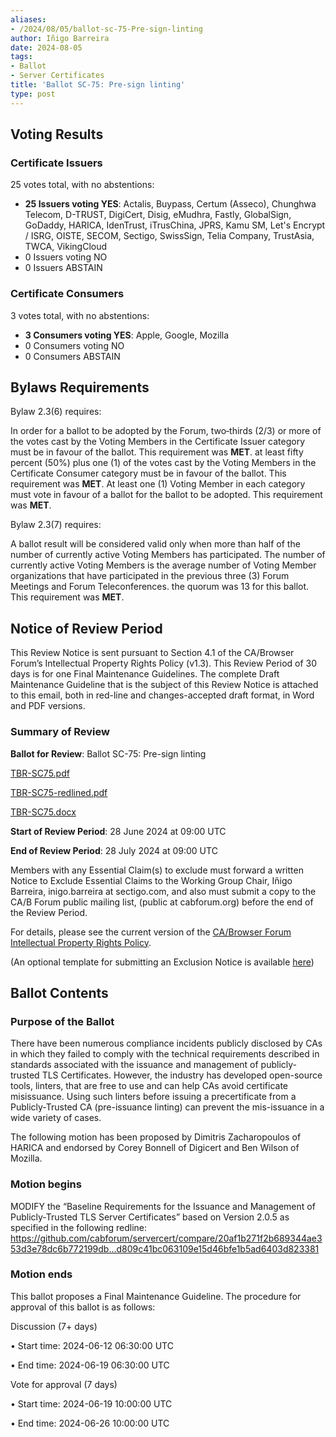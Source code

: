 ```yaml
---
aliases:
- /2024/08/05/ballot-sc-75-Pre-sign-linting
author: Iñigo Barreira
date: 2024-08-05
tags:
- Ballot
- Server Certificates
title: 'Ballot SC-75: Pre-sign linting'
type: post
---
```


## Voting Results

### Certificate Issuers

25 votes total, with no abstentions:

- **25 Issuers voting YES**: Actalis, Buypass, Certum (Asseco), Chunghwa Telecom, D-TRUST, DigiCert, Disig, eMudhra, Fastly, GlobalSign, GoDaddy, HARICA, IdenTrust, iTrusChina, JPRS, Kamu SM, Let's Encrypt / ISRG, OISTE, SECOM, Sectigo, SwissSign, Telia Company, TrustAsia, TWCA, VikingCloud
- 0 Issuers voting NO
- 0 Issuers ABSTAIN

### Certificate Consumers

3 votes total, with no abstentions:

- **3 Consumers voting YES**: Apple, Google, Mozilla
- 0 Consumers voting NO
- 0 Consumers ABSTAIN

## Bylaws Requirements

Bylaw 2.3(6) requires:

In order for a ballot to be adopted by the Forum, two‐thirds (2/3) or more of the votes cast by the Voting Members in the Certificate Issuer category must be in favour of the ballot. This requirement was **MET**.
at least fifty percent (50%) plus one (1) of the votes cast by the Voting Members in the Certificate Consumer category must be in favour of the ballot. This requirement was **MET**.
At least one (1) Voting Member in each category must vote in favour of a ballot for the ballot to be adopted. This requirement was **MET**.

Bylaw 2.3(7) requires:

A ballot result will be considered valid only when more than half of the number of currently active Voting Members has participated. The number of currently active Voting Members is the average number of Voting Member organizations that have participated in the previous three (3) Forum Meetings and Forum Teleconferences.
the quorum was 13 for this ballot. This requirement was **MET**.

## Notice of Review Period

This Review Notice is sent pursuant to Section 4.1 of the CA/Browser Forum’s Intellectual Property Rights Policy (v1.3). This Review Period of 30 days is for one Final Maintenance Guidelines. The complete Draft Maintenance Guideline that is the subject of this Review Notice is attached to this email, both in red-line and changes-accepted draft format, in Word and PDF versions.

### Summary of Review

**Ballot for Review**: Ballot SC-75: Pre-sign linting

[TBR-SC75.pdf](CA-Browser-Forum-TLS-BR-2.0.6.pdf)

[TBR-SC75-redlined.pdf](CA-Browser-Forum-TLS-BR-2.0.6-redlined.pdf)

[TBR-SC75.docx](CA-Browser-Forum-TLS-BR-2.0.6.docx)

**Start of Review Period**: 28 June 2024 at 09:00 UTC

**End of Review Period**: 28 July 2024 at 09:00 UTC

Members with any Essential Claim(s) to exclude must forward a written Notice to Exclude Essential Claims to the Working Group Chair, Iñigo Barreira, inigo.barreira at sectigo.com, and also must submit a copy to the CA/B Forum public mailing list, (public at cabforum.org) before the end of the Review Period.

For details, please see the current version of the [CA/Browser Forum Intellectual Property Rights Policy](/uploads/CABF-IPR-Policy-v.1.3_4APR18.pdf).

(An optional template for submitting an Exclusion Notice is available [here](/uploads/Template-for-Exclusion-Notice.pdf))

## Ballot Contents

### Purpose of the Ballot

There have been numerous compliance incidents publicly disclosed by CAs in which they failed to comply with the technical requirements described in standards associated with the issuance and management of publicly-trusted TLS Certificates. However, the industry has developed open-source tools, linters, that are free to use and can help CAs avoid certificate misissuance. Using such linters before issuing a precertificate from a Publicly-Trusted CA (pre-issuance linting) can prevent the mis-issuance in a wide variety of cases.

The following motion has been proposed by Dimitris Zacharopoulos of HARICA and endorsed by Corey Bonnell of Digicert and Ben Wilson of Mozilla.


### Motion begins

MODIFY the “Baseline Requirements for the Issuance and Management of Publicly-Trusted TLS Server Certificates” based on Version 2.0.5 as specified in the following redline: 
https://github.com/cabforum/servercert/compare/20af1b271f2b689344ae353d3e78dc6b772199db…d809c41bc063109e15d46bfe1b5ad6403d823381


### Motion ends

This ballot proposes a Final Maintenance Guideline. The procedure for approval of this ballot is as follows:

Discussion (7+ days)

•	Start time: 2024-06-12 06:30:00 UTC

•	End time: 2024-06-19 06:30:00 UTC

Vote for approval (7 days)

•	Start time: 2024-06-19 10:00:00 UTC

•	End time: 2024-06-26 10:00:00 UTC


